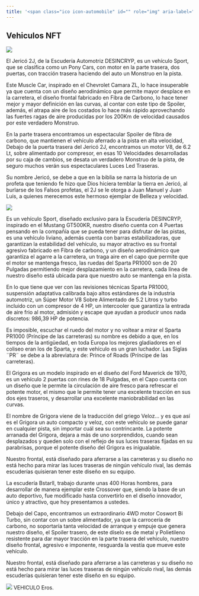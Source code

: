 ```yaml
---
title: '<span class="ico icon-automobile" id="" role="img" aria-label="sheep"></span>Vehiculos NFT'
---
```


<!-- endexcerpt -->

## Vehiculos NFT

<div class="imgContainer">
    <img src="/static/ef06fb84ea2fa5e2d5f2bb24af3d330e/3c750/cap3.webp"/>
</div>

El Jericó 2J, de la Escudería Automotriz DESINCRYP, es un vehículo Sport, que se clasifica
como un Pony Cars, con motor en la parte trasera, dos puertas, con tracción trasera haciendo del auto un Monstruo en la pista.

Este Muscle Car, inspirado en el Chevrolet Camara ZL, lo
hace insuperable ya que cuenta con un diseño
aerodinámico que permite mayor desplace en la carretera, el diseño frontal fabricado en Fibra de Carbono, lo hace tener mejor y mayor definición en las curvas, al contar con este tipo de Spoiler, además, el atrapa aire de los costados lo hace más rápido aprovechando las fuertes ragas de aire producidas por los 200Km de velocidad causados por este verdadero Monstruo.

En la parte trasera encontramos un espectacular Spoiler de fibra de carbono, que mantienen el vehículo aferrado a la pista en alta velocidad, Debajo de la puerta trasera del Jericó 2J, encontramos un motor V8, de 6.2 Lt, sobre alimentado por compresor, en esas 10 Velocidades desarrolladas por su caja de cambios, se desata un verdadero Monstruo de la pista, de seguro muchos verán sus espectaculares Luces Led Traseras.

Su nombre Jericó, se debe a que en la biblia se narra la historia de un profeta que teniendo fe hizo que Dios hiciera temblar la tierra en Jericó, al burlarse de los Falsos profetas, el 2J se le otorga a Juan Manuel y Juan Luis, a quienes merecemos este hermoso ejemplar de Belleza y velocidad.

<div class="imgContainer">
    <img src="/static/6c621881bd2e15e15e8302891acb3362/7251b/cap2.webp"/>
</div>

Es un vehículo Sport, diseñado exclusivo para la Escudería DESINCRYP, inspirado en el Mustang GT500KR, nuestro diseño cuenta con 4 Puertas pensando en la compañía que se pueda tener para disfrutar de las pistas, es una vehículo liviano, además cuenta con barras estabilizadoras, que garantizan la estabilidad del vehículo, su mayor atractivo es su frontal agresivo fabricado en Fibra de carbono, y un diseño aerodinámico que garantiza el agarre a la carretera, un traga aire en el capo que permite que el motor se mantenga fresco, las ruedas del Sparta PR1000 son de 20 Pulgadas permitiendo mejor desplazamiento en la carretera, cada línea de nuestro diseño está ubicada para que nuestro auto se mantenga en la pista.

En lo que tiene que ver con las revisiones técnicas Sparta PR1000, suspensión adaptativa calibrada bajo altos estándares de la industria automotriz, un Súper Motor V8 Sobre Alimentado de 5.2 Litros y turbo incluido con un compresor de 4 HP, un intercooler que garantiza la entrada de aire frio al motor, admisión y escape que ayudan a producir unos nada discretos: 986,39 HP de potencia.

Es imposible, escuchar el ruedo del motor y no voltear a mirar el Sparta PR1000 (Príncipe de las carreteras) su nombre es debido a que, en los tiempos de la antigüedad, en toda Europa los mejores gladiadores en el coliseo eran los de Sparta, y este vehículo es un gran luchador. Las Siglas ¨PR¨ se debe a la abreviatura de: Prince of Roads (Príncipe de las carreteras).

<div class="imgContainer">
    <img src=""/>
</div>
El Grigora es un modelo inspirado en el diseño del Ford Maverick de 1970, es un vehículo 2 puertas con rines de 18 Pulgadas, en el Capo cuenta con un diseño que le permite la circulación de aire fresco para refrescar el potente motor, el mismo que le permite tener una excelente tracción en sus dos ejes traseros, y desarrollar una excelente maniobrabilidad en las curvas.

El nombre de Grigora viene de la traducción del griego Veloz… y es que así es el Grigora un auto compacto y veloz, con este vehículo se puede ganar en cualquier pista, sin importar cuál sea su contrincante.
La potente arranada del Grigora, dejara a más de uno sorprendidos, cuando sean desplazados y queden solo con el reflejo de sus luces traseras fijadas en su parabrisas, porque el potente diseño del Grigora es inigualable.

Nuestro frontal, está diseñado para aferrarse a las carreteras y su diseño no está hecho para mirar las luces traseras de ningún vehículo rival, las demás escuderías quisieran tener este diseño en su equipo.

<div class="imgContainer">
    <img src=""/>
</div>
La escudería Bstarll, trabajo durante unas 400 Horas hombres, para desarrollar de manera ejemplar este Crossover que, siendo la base de un auto deportivo, fue modificado hasta convertirlo en el diseño innovador, único y atractivo, que hoy presentamos a ustedes.

Debajo del Capo, encontramos un extraordinario 4WD motor Coswort Bi Turbo, sin contar con un sobre alimentador, ya que la carrocería de carbono, no soportaría tanta velocidad de arranque y empuje que genera nuestro diseño, el Spoiler trasero, de este díselo es de metal y Polietileno resistente para dar mayor tracción en la parte trasera del vehículo, nuestro diseño frontal, agresivo e imponente, resguarda la vestía que mueve este vehículo.

Nuestro frontal, está diseñado para aferrarse a las carreteras y su diseño no está hecho para mirar las luces traseras de ningún vehículo rival, las demás escuderías quisieran tener este diseño en su equipo.

<div class="imgContainer">
<img src="/static/193711ba4e03f244d26095c1231b2c29/84af4/cap1.webp"/> VEHICULO Eros.
</div>
